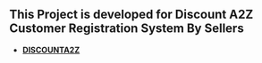## This Project is developed for Discount A2Z Customer Registration System By Sellers

- **[DISCOUNTA2Z](https://discounta2z.com/)**
